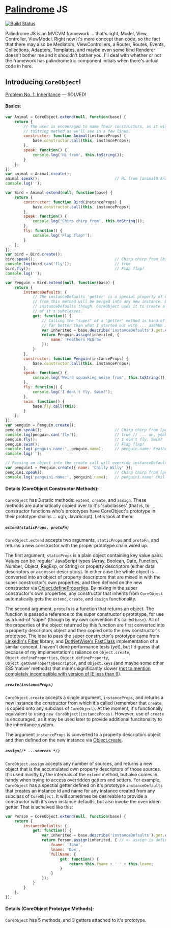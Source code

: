 # [Palindrome](http://en.wikipedia.org/wiki/Palindrome) JS

[![Build Status](https://travis-ci.org/mysterycommand/palindromejs.png?branch=master)](https://travis-ci.org/mysterycommand/palindromejs)

Palindrome JS is an MVCVM framework … that's right, Model, View, Controller, ViewModel. Right now it's more concept than code, so the fact that there may also be Mediators, ViewControllers, a Router, Routes, Events, Collections, Adapters, Templates, and maybe even some kind Renderer doesn't bother me and it shouldn't bother you. I'll deal with whether or not the framework has palindrometric component initials when there's actual code in here.

## Introducing `CoreObject`!

[Problem No. 1: Inheritance](https://github.com/mysterycommand/palindromejs/wiki/Problem-No.-1:-Inheritance) — SOLVED!

#### Basics:

```javascript
var Animal = CoreObject.extend(null, function(base) {
    return {
        // The user is encouraged to name their constructors, as it will make for a more meaningful
        // toString method as we'll see in a few lines.
        constructor: function Animal(instanceProps) {
            base.constructor.call(this, instanceProps);
        },
        speak: function() {
            console.log('Hi from', this.toString());
        }
    };
});
var animal = Animal.create();
animal.speak();                                 // Hi from [animal0 Animal] // <- meaningful, see?
console.log('');

var Bird = Animal.extend(null, function(base) {
    return {
        constructor: function Bird(instanceProps) {
            base.constructor.call(this, instanceProps);
        },
        speak: function() {
            console.log('Chirp chirp from', this.toString());
        },
        fly: function() {
            console.log('Flap flap!');
        }
    };
});
var bird = Bird.create();
bird.speak();                                   // Chirp chirp from [bird0 Bird]
console.log(bird.can('fly'));                   // true
bird.fly();                                     // Flap flap!
console.log('');

var Penguin = Bird.extend(null, function(base) {
    return {
        instanceDefaults: {
            // The instanceDefaults 'getter' is a special property of CoreObject. The object returned
            // from this method will be merged into any new instance. Be sure to call the base class's
            // instanceDefaults though. CoreObject uses it to create a unique id and name for instances
            // of it's subclasses.
            get: function() {
                // Calling the "super" of a 'getter' method is kind-of wonky in JavaScript, but this is
                // far better than what I started out with ... aaahhh JavaScript.
                var inherited = base.describe('instanceDefaults').get.call(this);
                return Penguin.assign(inherited, {
                    name: 'Feathers McGraw'
                });
            }
        },
        constructor: function Penguin(instanceProps) {
            base.constructor.call(this, instanceProps);
        },
        speak: function() {
            console.log('Weird squawking noise from', this.toString());
        },
        fly: function() {
            console.log('I don\'t fly. Swim?');
        },
        swim: function() {
            base.fly.call(this);
        }
    };
});
var penguin = Penguin.create();
penguin.speak();                                // Chirp chirp from [penguin0 Penguin]
console.log(penguin.can('fly'));                // true // ... uh, yeah, that's a semantics problem
penguin.fly();                                  // I don't fly. Swim?
penguin.swim();                                 // Flap flap!
console.log('penguin.name:', penguin.name);     // penguin.name: Feathers McGraw
console.log('');

// Passing an object into the create call will override instanceDefaults.
var penguin1 = Penguin.create({ name: 'Chilly Willy' });
penguin1.speak();                               // Chirp chirp from [penguin1 Penguin]
console.log('penguin1.name:', penguin1.name);   // penguin1.name: Chilly Willy
```

#### Details (CoreObject Constructor Methods):

`CoreObject` has 3 static methods: `extend`, `create`, and `assign`. These methods are automatically copied over to it's 'subclasses' (that is, to constructor functions who's prototypes have CoreObject's prototype in their prototype chains … ugh, JavaScript). Let's look at them:

##### `extend(staticProps, protoFn)`
`CoreObject.extend` accepts two arguments, `staticProps` and `protoFn`, and returns a new constructor with the proper prototype chain wired up.

The first argument, `staticProps` is a plain object containing key value pairs. Values can be 'regular' JavaScript types (Array, Boolean, Date, Function, Number, Object, RegExp, or String) or property descriptors (either data descriptors or accessor descriptors). In either case the whole object is converted into an object of property descriptors that are mixed in with the super constructor's own properties, and then defined on the new constructor via [Object.defineProperties](https://developer.mozilla.org/en-US/docs/Web/JavaScript/Reference/Global_Objects/Object/defineProperties). By mixing in the super constructor's own properties, any constructor that inherits from `CoreObject` automatically gets the `extend`, `create`, and `assign` functionality.

The second argument, `protoFn` is a function that returns an object. The function is passed a reference to the super constructor's prototype, for use as a kind-of 'super' (though by my own convention it's called `base`). All of the properties of the object returned by this function are first converted into a property descriptors object and then copied onto the new constructor's prototype. The idea to pass the super constructor's prototype came from [LinkedIn's Fiber](https://github.com/linkedin/Fiber) library, and [DotNetWise's FastClass](https://github.com/dotnetwise/Javascript-FastClass) implementation of a similar concept. I haven't done performance tests (yet), but I'd guess that because of my implementation's reliance on `Object.create`, `Object.defineProperties`, `Object.defineProperty`, `Object.getOwnPropertyDescriptor`, and `Object.keys` (and maybe some other ES5 'native' methods) that mine's significantly slower ([not to mention completely incompatible with version of IE less than 9](http://kangax.github.io/es5-compat-table/)).

##### `create(instanceProps)`
`CoreObject.create` accepts a single argument, `instanceProps`, and returns a new instance the constructor from which it's called (remember that `create` is copied onto any subclass of `CoreObject`). At the moment, it's functionally equivalent to using `new CoreObject(instanceProps)`. However, use of `create` is encouraged, as it may be used later to provide additional funcitonality to the inheritance system.

The argument `instanceProps` is converted to a property descriptors object and then defined on the new instance via [Object.create](https://developer.mozilla.org/en-US/docs/Web/JavaScript/Reference/Global_Objects/Object/create).

##### `assign(/* ...sources */)`
`CoreObject.assign` accepts any number of sources, and returns a new object that is the accumulated own property descriptors of those sources. It's used mostly by the internals of the `extend` method, but also comes in handy when trying to access overridden getters and setters. For example, `CoreObject` has a spectial getter defined on it's prototype `instanceDefaults` that creates an instance id and name for any instance created from any subclass of `CoreObject`. It will sometimes be desireable to provide a constructor with it's own instance defaults, but also invoke the overridden getter. That is acheived like this:

```javascript
var Person = CoreObject.extend(null, function(base) {
    return {
        instanceDefaults: {
            get: function() {
                var inherited = base.describe('instanceDefaults').get.call(this);
                return Person.assign(inherited, { // <- assign is defined on CoreObject subclasses
                    fname: 'John',
                    lname: 'Doe',
                    fullName: {
                        get: function() {
                            return this.fname + ' ' + this.lname;
                        }
                    }
                });
            }
        }
    };
});
```

#### Details (CoreObject Prototype Methods):

`CoreObject` has 5 methods, and 3 getters attached to it's prototype.
